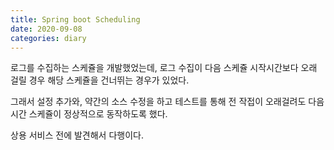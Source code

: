 ```yaml
---
title: Spring boot Scheduling
date: 2020-09-08
categories: diary
---
```

로그를 수집하는 스케쥴을 개발했었는데, 로그 수집이 다음 스케쥴 시작시간보다 오래 걸릴 경우 해당 스케쥴을 건너뛰는 경우가 있었다.

그래서 설정 추가와, 약간의 소스 수정을 하고 테스트를 통해 전 작접이 오래걸려도 다음 시간 스케쥴이 정상적으로 동작하도록 했다.

상용 서비스 전에 발견해서 다행이다.
